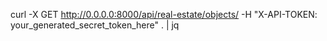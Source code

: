 curl -X GET http://0.0.0.0:8000/api/real-estate/objects/ -H "X-API-TOKEN: your_generated_secret_token_here" . | jq